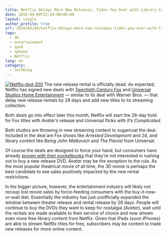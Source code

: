 ```yaml
---
title: Netflix Delays More New Releases, Tides You Over with Library Content
date: 2010-04-09T22:10:00+00:00
layout: single
author_profile: true
url: 2010/04/09/netflix-delays-more-new-releases-tides-you-over-with-library-content/
tags:
  - 3D
  - entertainment
  - ipad
  - iphone
  - Netflix
lang: en
category: 
  - techblog
---
```

[![Netflix-dvd-200](http://lh4.ggpht.com/_vaUVXcmC3OI/S7-e47Y9e1I/AAAAAAAAB3o/7mPVHuSJ5yE/Netflix-dvd-1_thumb%5B2%5D.jpg?imgmax=800 "Netflix-dvd-200")](http://lh5.ggpht.com/_vaUVXcmC3OI/S7-e20SOkqI/AAAAAAAAB3k/RLtNQGEIU8c/s1600-h/Netflix-dvd-1%5B4%5D.jpg) The new release rental is officially dead. As expected, Netflix has signed new deals with [Twentieth Century Fox](http://netflix.mediaroom.com/index.php?s=43&item=353) and [Universal Studios Home Entertainment](http://netflix.mediaroom.com/index.php?s=43&item=352) — similar to its deal with Warner Bros. — that delay new release rentals by 28 days and add new titles to its streaming collection. 

Both deals go into effect later this month; Netflix will start the 28-day hold for Fox titles with _Avatar’s_ release and Universal flicks with _It’s Complicated_. 

Both studios are throwing in new streaming content to sugarcoat the deal. Included in the deal are Fox shows like _Arrested Development_ and _24_, and library content like _Being John Malkovich_ and _The Pianist_ from Universal. 

Of course the deals are designed to force your hand, but consumers have already [proven with their pocketbooks](http://online.wsj.com/article/SB10001424052748704789404574636531903626624.html) that they’re not interested in rushing out to buy a new release DVD. _Avatar_ may be the exception to the rule. As the most popular theatrical movie of all time, the 3D movie is perhaps the best candidate to see sales positively impacted by the new rental restrictions. 

In the bigger picture, however, the entertainment industry will likely not recoup lost movie sales by force-feeding consumers with the buy-it-now-or-wait diet. Essentially the industry has just unofficially expanded the window between theater release and rental release by 28 days. People will continue to buy the DVDs they want to keep for nostalgia (_Avatar_), wait until the rentals are made available to their service of choice and now stream even more free library content from Netflix. Given that iPads (soon iPhones) are able to stream Netflix titles for free, subscribers may be content to trade new releases for more online content.